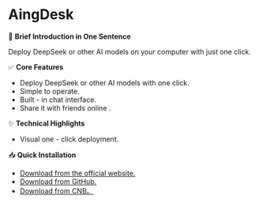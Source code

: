 # AingDesk
🚀 **Brief Introduction in One Sentence**

Deploy DeepSeek or other AI models on your computer with just one click.

✅ **Core Features**
- Deploy DeepSeek or other AI models with one click.
- Simple to operate.
- Built - in chat interface.
- Share it with friends online .
  
✨ **Technical Highlights**
- Visual one - click deployment.

📥 **Quick Installation**
- [Download from the official website.](https://www.aingdesk.com/en/download.html)
- [Download from GitHub.](https://github.com/aingdesk/AingDesk/releases)
- [Download from CNB。](https://cnb.cool/aingdesk/AingDesk/-/releases/)
